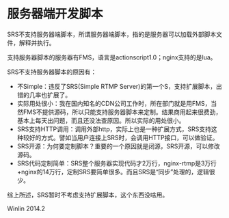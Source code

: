 # 服务器端开发脚本

SRS不支持服务器端脚本，所谓服务器端脚本，指的是服务器可以加载外部脚本文件，解释并执行。

支持服务器脚本的服务器有FMS，语言是actionscript1.0；nginx支持的是lua。

SRS不支持服务器脚本的原因有：
* 不Simple：违反了SRS(Simple RTMP Server)的第一个S，支持扩展脚本，出错的几率也扩展了。
* 实际用处很小：我在国内知名的CDN公司工作时，所在部门就是用FMS，当然FMS不提供源码，所以只能支持服务器脚本来定制。结果商用起来很费劲，基本上每天出问题，而且还没法查原因。所以实际的用处很小。
* SRS支持HTTP调用：调用外部http，实际上也是一种扩展方式，SRS支持这种较好的方式。譬如当用户连接上SRS时，会调用HTTP接口，可以做验证。
* SRS开源：为何要定制脚本？重要的一个原因就是闭源，SRS开源，可以修改源码。
* SRS代码定制简单：SRS整个服务器实现代码才2万行，nginx-rtmp是3万行+nginx的14万行，定制SRS要简单很多。而且SRS是“同步”处理的，逻辑很少。

综上所述，SRS暂时不考虑支持扩展脚本，这个东西没啥用。

Winlin 2014.2

